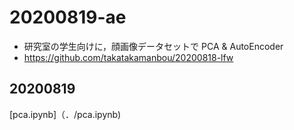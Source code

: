 # 20200819-ae

- 研究室の学生向けに，顔画像データセットで PCA & AutoEncoder
- https://github.com/takatakamanbou/20200818-lfw

## 20200819

[pca.ipynb]（．/pca.ipynb)
